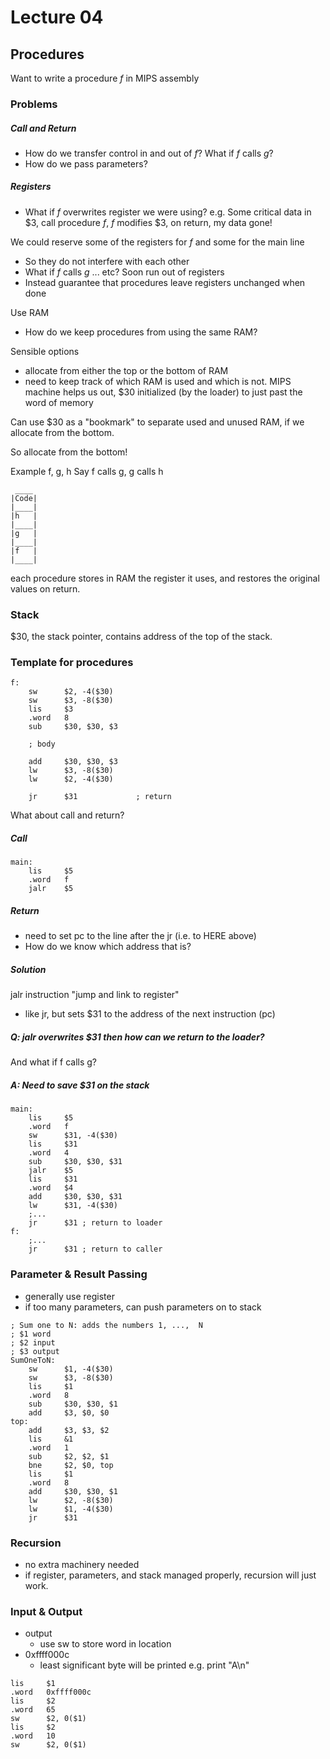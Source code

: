 # Lecture 04

## Procedures
Want to write a procedure *f* in MIPS assembly

### Problems
##### Call and Return
* How do we transfer control in and out of *f*? What if *f* calls *g*?
* How do we pass parameters?
##### Registers
* What if *f* overwrites register we were using?
e.g. Some critical data in $3, call procedure *f*, *f* modifies $3, on return, my data gone!

We could reserve some of the registers for *f* and some for the main line
* So they do not interfere with each other
* What if *f* calls *g* ... etc? Soon run out of registers
* Instead guarantee that procedures leave registers unchanged when done

Use RAM
* How do we keep procedures from using the same RAM?

Sensible options
* allocate from either the top or the bottom of RAM
* need to keep track of which RAM is used and which is not.
MIPS machine helps us out, $30 initialized (by the loader) to just past the word of memory

Can use $30 as a "bookmark" to separate used and unused RAM, if we allocate from the bottom.

So allocate from the bottom!

Example f, g, h
Say f calls g, g calls h
```
 ____
|Code|
|____|
|h   |
|____|
|g   |
|____|
|f   |
|____|
```
each procedure stores in RAM the register it uses, and restores the original values on return.

### Stack
$30, the stack pointer, contains address of the top of the stack.

### Template for procedures
```assembly
f:	
	sw		$2, -4($30)
	sw		$3,	-8($30)
	lis		$3
	.word	8
	sub		$30, $30, $3

	; body

	add		$30, $30, $3
	lw		$3, -8($30)
	lw		$2, -4($30)

	jr		$31				; return
```
What about call and return?
##### Call
```assembly
main:
	lis		$5
	.word	f
	jalr	$5	
```
##### Return
* need to set pc to the line after the jr (i.e. to HERE above)
* How do we know which address that is?
##### Solution
jalr instruction "jump and link to register"
* like jr, but sets $31 to the address of the next instruction (pc)

##### Q: jalr overwrites $31 then how can we return to the loader?
And what if f calls g?
##### A: Need to save $31 on the stack
```assembly
main:
	lis		$5
	.word	f
	sw		$31, -4($30)
	lis		$31
	.word	4
	sub		$30, $30, $31
	jalr	$5
	lis		$31
	.word	$4
	add		$30, $30, $31
	lw		$31, -4($30)
	;...
	jr		$31	; return to loader
f:
	;...
	jr		$31	; return to caller
```
### Parameter & Result Passing
* generally use register
* if too many parameters, can push parameters on to stack

```assembly
; Sum one to N: adds the numbers 1, ...,  N
; $1 word
; $2 input
; $3 output
SumOneToN:
	sw		$1, -4($30)
	sw		$3, -8($30)
	lis		$1
	.word	8
	sub		$30, $30, $1
	add		$3, $0, $0
top:
	add		$3, $3, $2
	lis		&1
	.word	1
	sub		$2, $2, $1
	bne		$2, $0, top
	lis		$1
	.word	8
	add		$30, $30, $1
	lw		$2, -8($30)
	lw		$1, -4($30)
	jr		$31
```

### Recursion
* no extra machinery needed
* if register, parameters, and stack managed properly, recursion will just work.

### Input & Output
* output
	* use sw to store word in location
* 0xffff000c
	* least significant byte will be printed
e.g. print "A\n"
```assembly
lis		$1
.word	0xffff000c
lis		$2
.word	65
sw		$2, 0($1)
lis		$2
.word	10
sw		$2, 0($1)
```
